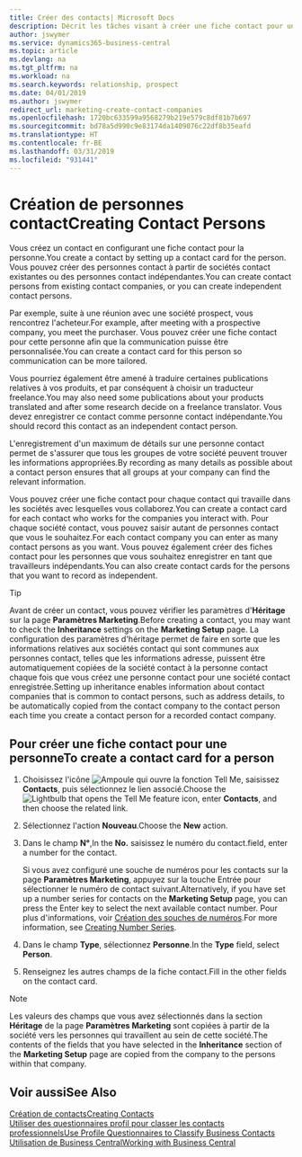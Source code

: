```yaml
---
title: Créer des contacts| Microsoft Docs
description: Décrit les tâches visant à créer une fiche contact pour une personne, par exemple, un prospect ou un fournisseur, afin de définir les relations et personnaliser la communication.
author: jswymer
ms.service: dynamics365-business-central
ms.topic: article
ms.devlang: na
ms.tgt_pltfrm: na
ms.workload: na
ms.search.keywords: relationship, prospect
ms.date: 04/01/2019
ms.author: jswymer
redirect_url: marketing-create-contact-companies
ms.openlocfilehash: 1720bc633599a9568279b219e579c8df81b7b697
ms.sourcegitcommit: bd78a5d990c9e83174da1409076c22df8b35eafd
ms.translationtype: HT
ms.contentlocale: fr-BE
ms.lasthandoff: 03/31/2019
ms.locfileid: "931441"
---
```

# <a name="creating-contact-persons"></a><span data-ttu-id="9a2c4-103">Création de personnes contact</span><span class="sxs-lookup"><span data-stu-id="9a2c4-103">Creating Contact Persons</span></span>
<span data-ttu-id="9a2c4-104">Vous créez un contact en configurant une fiche contact pour la personne.</span><span class="sxs-lookup"><span data-stu-id="9a2c4-104">You create a contact by setting up a contact card for the person.</span></span> <span data-ttu-id="9a2c4-105">Vous pouvez créer des personnes contact à partir de sociétés contact existantes ou des personnes contact indépendantes.</span><span class="sxs-lookup"><span data-stu-id="9a2c4-105">You can create contact persons from existing contact companies, or you can create independent contact persons.</span></span>

<span data-ttu-id="9a2c4-106">Par exemple, suite à une réunion avec une société prospect, vous rencontrez l'acheteur.</span><span class="sxs-lookup"><span data-stu-id="9a2c4-106">For example, after meeting with a prospective company, you meet the purchaser.</span></span> <span data-ttu-id="9a2c4-107">Vous pouvez créer une fiche contact pour cette personne afin que la communication puisse être personnalisée.</span><span class="sxs-lookup"><span data-stu-id="9a2c4-107">You can create a contact card for this person so communication can be more tailored.</span></span>

<span data-ttu-id="9a2c4-108">Vous pourriez également être amené à traduire certaines publications relatives à vos produits, et par conséquent à choisir un traducteur freelance.</span><span class="sxs-lookup"><span data-stu-id="9a2c4-108">You may also need some publications about your products translated and after some research decide on a freelance translator.</span></span> <span data-ttu-id="9a2c4-109">Vous devez enregistrer ce contact comme personne contact indépendante.</span><span class="sxs-lookup"><span data-stu-id="9a2c4-109">You should record this contact as an independent contact person.</span></span>

<span data-ttu-id="9a2c4-110">L'enregistrement d'un maximum de détails sur une personne contact permet de s'assurer que tous les groupes de votre société peuvent trouver les informations appropriées.</span><span class="sxs-lookup"><span data-stu-id="9a2c4-110">By recording as many details as possible about a contact person ensures that all groups at your company can find the relevant information.</span></span>

<span data-ttu-id="9a2c4-111">Vous pouvez créer une fiche contact pour chaque contact qui travaille dans les sociétés avec lesquelles vous collaborez.</span><span class="sxs-lookup"><span data-stu-id="9a2c4-111">You can create a contact card for each contact who works for the companies you interact with.</span></span> <span data-ttu-id="9a2c4-112">Pour chaque société contact, vous pouvez saisir autant de personnes contact que vous le souhaitez.</span><span class="sxs-lookup"><span data-stu-id="9a2c4-112">For each contact company you can enter as many contact persons as you want.</span></span> <span data-ttu-id="9a2c4-113">Vous pouvez également créer des fiches contact pour les personnes que vous souhaitez enregistrer en tant que travailleurs indépendants.</span><span class="sxs-lookup"><span data-stu-id="9a2c4-113">You can also create contact cards for the persons that you want to record as independent.</span></span>

> [!TIP]  
>   <span data-ttu-id="9a2c4-114">Avant de créer un contact, vous pouvez vérifier les paramètres d'**Héritage** sur la page **Paramètres Marketing**.</span><span class="sxs-lookup"><span data-stu-id="9a2c4-114">Before creating a contact, you may want to check the **Inheritance** settings on the **Marketing Setup** page.</span></span> <span data-ttu-id="9a2c4-115">La configuration des paramètres d'héritage permet de faire en sorte que les informations relatives aux sociétés contact qui sont communes aux personnes contact, telles que les informations adresse, puissent être automatiquement copiées de la société contact à la personne contact chaque fois que vous créez une personne contact pour une société contact enregistrée.</span><span class="sxs-lookup"><span data-stu-id="9a2c4-115">Setting up inheritance enables information about contact companies that is common to contact persons, such as address details, to be automatically copied from the contact company to the contact person each time you create a contact person for a recorded contact company.</span></span>

## <a name="to-create-a-contact-card-for-a-person"></a><span data-ttu-id="9a2c4-116">Pour créer une fiche contact pour une personne</span><span class="sxs-lookup"><span data-stu-id="9a2c4-116">To create a contact card for a person</span></span>
1. <span data-ttu-id="9a2c4-117">Choisissez l'icône ![Ampoule qui ouvre la fonction Tell Me](media/ui-search/search_small.png "Dites-moi ce que vous voulez faire"), saisissez **Contacts**, puis sélectionnez le lien associé.</span><span class="sxs-lookup"><span data-stu-id="9a2c4-117">Choose the ![Lightbulb that opens the Tell Me feature](media/ui-search/search_small.png "Tell me what you want to do") icon, enter **Contacts**, and then choose the related link.</span></span>
2. <span data-ttu-id="9a2c4-118">Sélectionnez l'action **Nouveau**.</span><span class="sxs-lookup"><span data-stu-id="9a2c4-118">Choose the **New** action.</span></span>
3. <span data-ttu-id="9a2c4-119">Dans le champ **N°**,</span><span class="sxs-lookup"><span data-stu-id="9a2c4-119">In the **No.**</span></span> <span data-ttu-id="9a2c4-120">saisissez le numéro du contact.</span><span class="sxs-lookup"><span data-stu-id="9a2c4-120">field, enter a number for the contact.</span></span>

    <span data-ttu-id="9a2c4-121">Si vous avez configuré une souche de numéros pour les contacts sur la page **Paramètres Marketing**, appuyez sur la touche Entrée pour sélectionner le numéro de contact suivant.</span><span class="sxs-lookup"><span data-stu-id="9a2c4-121">Alternatively, if you have set up a number series for contacts on the **Marketing Setup** page, you can press the Enter key to select the next available contact number.</span></span> <span data-ttu-id="9a2c4-122">Pour plus d'informations, voir [Création des souches de numéros](ui-create-number-series.md).</span><span class="sxs-lookup"><span data-stu-id="9a2c4-122">For more information, see [Creating Number Series](ui-create-number-series.md).</span></span>
4. <span data-ttu-id="9a2c4-123">Dans le champ **Type**, sélectionnez **Personne**.</span><span class="sxs-lookup"><span data-stu-id="9a2c4-123">In the **Type** field, select **Person**.</span></span>
5. <span data-ttu-id="9a2c4-124">Renseignez les autres champs de la fiche contact.</span><span class="sxs-lookup"><span data-stu-id="9a2c4-124">Fill in the other fields on the contact card.</span></span>

> [!NOTE]  
>   <span data-ttu-id="9a2c4-125">Les valeurs des champs que vous avez sélectionnés dans la section **Héritage** de la page **Paramètres Marketing** sont copiées à partir de la société vers les personnes qui travaillent au sein de cette société.</span><span class="sxs-lookup"><span data-stu-id="9a2c4-125">The contents of the fields that you have selected in the **Inheritance** section of the **Marketing Setup** page are copied from the company to the persons within that company.</span></span>

## <a name="see-also"></a><span data-ttu-id="9a2c4-126">Voir aussi</span><span class="sxs-lookup"><span data-stu-id="9a2c4-126">See Also</span></span>
[<span data-ttu-id="9a2c4-127">Création de contacts</span><span class="sxs-lookup"><span data-stu-id="9a2c4-127">Creating Contacts</span></span>](marketing-create-contact-companies.md)  
[<span data-ttu-id="9a2c4-128">Utiliser des questionnaires profil pour classer les contacts professionnels</span><span class="sxs-lookup"><span data-stu-id="9a2c4-128">Use Profile Questionnaires to Classify Business Contacts</span></span>](marketing-create-contact-profile-questionnaire.md)  
[<span data-ttu-id="9a2c4-129">Utilisation de Business Central</span><span class="sxs-lookup"><span data-stu-id="9a2c4-129">Working with Business Central</span></span>](ui-work-product.md)

